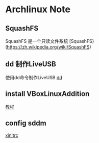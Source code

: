 # Archlinux Note

## SquashFS
SquashFS 是一个只读文件系统 [SquashFS}(https://zh.wikipedia.org/wiki/SquashFS)

## dd 制作LiveUSB
使用dd命令制作LiveUSB [dd](https://wiki.archlinux.org/index.php/USB_flash_installation_media_%28%E7%AE%80%E4%BD%93%E4%B8%AD%E6%96%87%29#GNU.2FLinux)

## install VBoxLinuxAddition
[教程](http://www.hiroom2.com/2016/06/06/archlinux-install-virtualbox-guest-additions/)

## config sddm
[xinitrc](https://wiki.archlinux.org/index.php/Xinit#Autostart_X_at_login)
